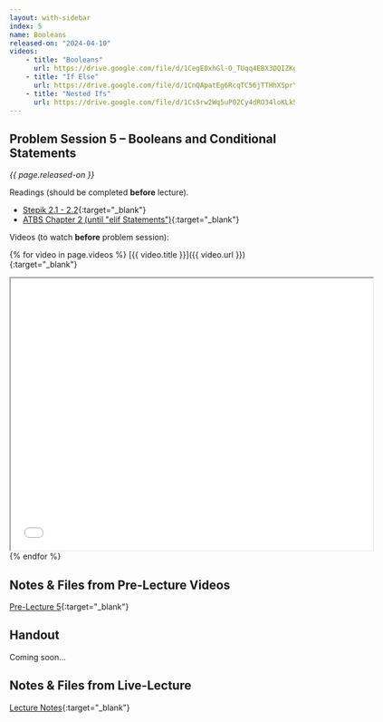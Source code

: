 ```yaml
---
layout: with-sidebar
index: 5
name: Booleans
released-on: "2024-04-10"
videos:
    - title: "Booleans"
      url: https://drive.google.com/file/d/1CegE0xhGl-O_TUqq4EBX3OQIZKgydp7E
    - title: "If Else"
      url: https://drive.google.com/file/d/1CnQApatEg6RcqTC56jTTHhXSprYktdOQ
    - title: "Nested Ifs"
      url: https://drive.google.com/file/d/1CsSrw2Wq5uP02Cy4dRO34loKLk5gt6Xl
---
```


## Problem Session 5 – Booleans and Conditional Statements

_{{ page.released-on }}_

Readings (should be completed **before** lecture). 
- [Stepik 2.1 - 2.2](https://stepik.org/lesson/567172/step/1?unit=561445){:target="_blank"}
- [ATBS Chapter 2 (until "elif Statements")](https://automatetheboringstuff.com/2e/chapter2/){:target="_blank"}

Videos (to watch **before** problem session):

{% for video in page.videos %}
[{{ video.title }}]({{ video.url }}){:target="_blank"}

<iframe src="{{ video.url }}/preview" width="640" height="480" allow="autoplay"></iframe>
{% endfor %}

## Notes & Files from Pre-Lecture Videos

[Pre-Lecture 5](https://github.com/ucsd-cse8a-sp24/ucsd-cse8a-sp24.github.io/tree/main/_pre-lectures/lecture-05){:target="_blank"}

## Handout

Coming soon...

## Notes & Files from Live-Lecture

[Lecture Notes](https://drive.google.com/drive/folders/13eDXjODoaSkEactF3PRGMUUArc1OyIdX?usp=sharing){:target="_blank"}
